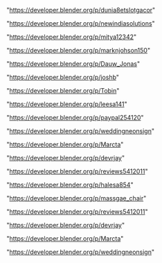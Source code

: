 "https://developer.blender.org/p/dunia8etslotgacor"

"https://developer.blender.org/p/newindiasolutions"

"https://developer.blender.org/p/mitya12342"

"https://developer.blender.org/p/marknjohson150"

"https://developer.blender.org/p/Dauw_Jonas"

"https://developer.blender.org/p/joshb"

"https://developer.blender.org/p/Tobin"

"https://developer.blender.org/p/leesa141"

"https://developer.blender.org/p/paypal254120"

"https://developer.blender.org/p/weddingneonsign"

"https://developer.blender.org/p/Marcta"

"https://developer.blender.org/p/devrjay"

"https://developer.blender.org/p/reviews5412011"

 
"https://developer.blender.org/p/halesa854"


"https://developer.blender.org/p/massgae_chair"


"https://developer.blender.org/p/reviews5412011"


"https://developer.blender.org/p/devrjay"


"https://developer.blender.org/p/Marcta"


"https://developer.blender.org/p/weddingneonsign"


 

